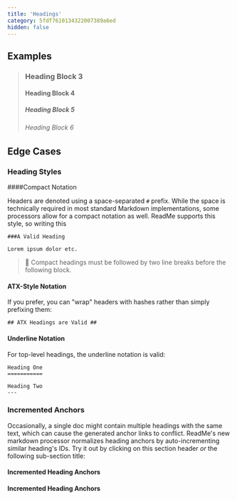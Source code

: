 ```yaml
---
title: 'Headings'
category: 5fdf7610134322007389a6ed
hidden: false
---
```


## Examples

> ### Heading Block 3
>
> #### Heading Block 4
>
> ##### Heading Block 5
>
> ###### Heading Block 6

## Edge Cases

### Heading Styles

####Compact Notation

Headers are denoted using a space-separated `#` prefix. While the space is technically required in most standard Markdown implementations, some processors allow for a compact notation as well. ReadMe supports this style, so writing this

```
###A Valid Heading

Lorem ipsum dolor etc.
```

> 🛑
> Compact headings must be followed by two line breaks before the following block.

#### ATX-Style Notation ####

If you prefer, you can "wrap" headers with hashes rather than simply prefixing them:

```
## ATX Headings are Valid ##
```

#### Underline Notation

For top-level headings, the underline notation is valid:

```
Heading One
===========

Heading Two
---
```

### Incremented Anchors

Occasionally, a single doc might contain multiple headings with the same text, which can cause the generated anchor links to conflict. ReadMe's new markdown processor normalizes heading anchors by auto-incrementing similar heading's IDs. Try it out by clicking on this section header _or_ the following sub-section title:

#### Incremented Heading Anchors

#### Incremented Heading Anchors

